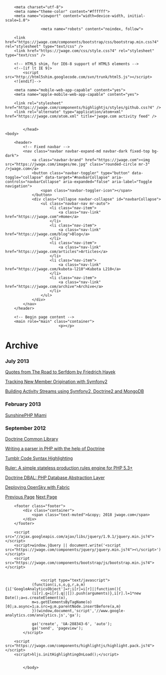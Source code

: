 <!DOCTYPE html>
<html>
    <head>
        <title>Posts Archive &mdash; jwage.com &mdash; I am Jonathan H. Wage</title>

        <meta charset="utf-8">
        <meta name="theme-color" content="#ffffff">
        <meta name="viewport" content="width=device-width, initial-scale=1.0">

                    <meta name="robots" content="noindex, follow">
        
        <link href="https://jwage.com/components/bootstrap/css/bootstrap.min.css?4" rel="stylesheet" type="text/css" />
        <link href="https://jwage.com/css/style.css?4" rel="stylesheet" type="text/css" />

        <!-- HTML5 shim, for IE6-8 support of HTML5 elements -->
        <!--[if lt IE 9]>
            <script src="http://html5shim.googlecode.com/svn/trunk/html5.js"></script>
        <![endif]-->

        <meta name="mobile-web-app-capable" content="yes">
        <meta name="apple-mobile-web-app-capable" content="yes">

        <link rel="stylesheet" href="https://jwage.com/components/highlightjs/styles/github.css?4" />
        <link rel="alternate" type="application/atom+xml" href="https://jwage.com/atom.xml" title="jwage.com activity feed" />

        
            </head>
    <body>

        <header>
            <!-- Fixed navbar -->
            <nav class="navbar navbar-expand-md navbar-dark fixed-top bg-dark">
                <a class="navbar-brand" href="https://jwage.com"><img src="https://jwage.com/images/me.jpg" class="rounded-circle mr-3" />jwage.com</a>
                <button class="navbar-toggler" type="button" data-toggle="collapse" data-target="#navbarCollapse" aria-controls="navbarCollapse" aria-expanded="false" aria-label="Toggle navigation">
                    <span class="navbar-toggler-icon"></span>
                </button>
                <div class="collapse navbar-collapse" id="navbarCollapse">
                    <ul class="navbar-nav mr-auto">
                        <li class="nav-item">
                            <a class="nav-link" href="https://jwage.com">Home</a>
                        </li>
                        <li class="nav-item">
                            <a class="nav-link" href="https://jwage.com/blog">Blog</a>
                        </li>
                        <li class="nav-item">
                            <a class="nav-link" href="https://jwage.com/articles">Articles</a>
                        </li>
                        <li class="nav-item">
                            <a class="nav-link" href="https://jwage.com/kubota-l210">Kubota L210</a>
                        </li>
                        <li class="nav-item">
                            <a class="nav-link" href="https://jwage.com/archive">Archive</a>
                        </li>
                    </ul>
                </div>
            </nav>
        </header>

        <!-- Begin page content -->
        <main role="main" class="container">
                            <p></p>

<h1 class="display-4">Archive</h1>

<p>      </p>

<h3>July 2013</h3>

<p></p>

<div>
    <a href="https://jwage.com/posts/2013/07/13/quotes-from-the-road-to-serfdom-by-friedrich-hayek">Quotes from The Road to Serfdom by Friedrich Hayek</a>
  </div>

<p></p>

<div>
    <a href="https://jwage.com/posts/2013/07/08/tracking-new-member-origination-with-symfony2">Tracking New Member Origination with Symfony2</a>
  </div>

<p></p>

<div>
    <a href="https://jwage.com/posts/2013/07/02/building-activity-streams">Building Activity Streams using Symfony2, Doctrine2 and MongoDB</a>
  </div>

<p>  </p>

<h3>February 2013</h3>

<p></p>

<div>
    <a href="https://jwage.com/posts/2013/02/11/sunshinephp-miami">SunshinePHP Miami</a>
  </div>

<p>      </p>

<h3>September 2012</h3>

<p></p>

<div>
    <a href="https://jwage.com/posts/2012/09/24/doctrine-common-library">Doctrine Common Library</a>
  </div>

<p></p>

<div>
    <a href="https://jwage.com/posts/2012/09/15/writing-a-parser-in-php-with-the-help-of-doctrine">Writing a parser in PHP with the help of Doctrine</a>
  </div>

<p></p>

<div>
    <a href="https://jwage.com/posts/2012/09/10/tumblr-code-syntax-highlighting">Tumblr Code Syntax Highlighting</a>
  </div>

<p></p>

<div>
    <a href="https://jwage.com/posts/2012/09/10/ruler-a-simple-stateless-production-rules-engine">Ruler: A simple stateless production rules engine for PHP 5.3+</a>
  </div>

<p></p>

<div>
    <a href="https://jwage.com/posts/2012/09/07/doctrine-dbal-php-database-abstraction-layer">Doctrine DBAL: PHP Database Abstraction Layer</a>
  </div>

<p></p>

<div>
    <a href="https://jwage.com/posts/2012/09/07/deploying-opensky-with-fabric">Deploying OpenSky with Fabric</a>
  </div>

<p></p>

<div>
    <nav class="article clearfix">
        <a class="previous" href="https://jwage.com/archive" title="Previous Page"><span class="title">Previous Page</span></a>
            <a class="next" href="https://jwage.com/archive/page/3.md" title="Next Page"><span class="title">Next Page</span></a>
        </nav>
</div>
                    </main>

        <footer class="footer">
            <div class="container">
                <span class="text-muted">&copy; 2018 jwage.com</span>
            </div>
        </footer>

        <script src="//ajax.googleapis.com/ajax/libs/jquery/1.9.1/jquery.min.js?4"></script>
        <script>window.jQuery || document.write('<script src="https://jwage.com/components/jquery/jquery.min.js?4"><\/script>')</script>
        <script src="https://jwage.com/components/bootstrap/js/bootstrap.min.js?4"></script>

        
                    <script type="text/javascript">
                (function(i,s,o,g,r,a,m){i['GoogleAnalyticsObject']=r;i[r]=i[r]||function(){
                (i[r].q=i[r].q||[]).push(arguments)},i[r].l=1*new Date();a=s.createElement(o),
                m=s.getElementsByTagName(o)[0];a.async=1;a.src=g;m.parentNode.insertBefore(a,m)
                })(window,document,'script','//www.google-analytics.com/analytics.js','ga');

                ga('create', 'UA-288343-6', 'auto');
                ga('send', 'pageview');
            </script>
        
        <script src="https://jwage.com/components/highlightjs/highlight.pack.js?4"></script>
        <script>hljs.initHighlightingOnLoad();</script>

        
            </body>
</html>
